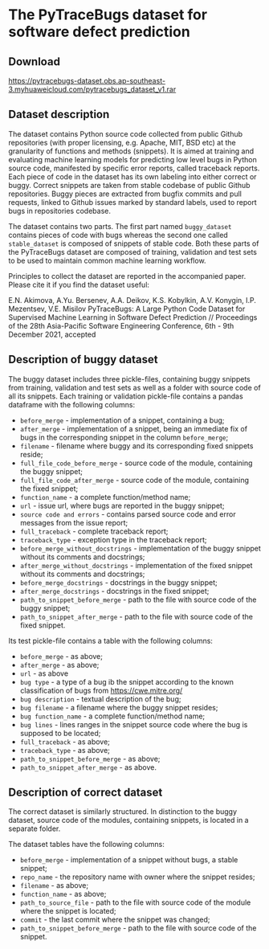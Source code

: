 # The PyTraceBugs dataset for software defect prediction

## Download

https://pytracebugs-dataset.obs.ap-southeast-3.myhuaweicloud.com/pytracebugs_dataset_v1.rar

## Dataset description

The dataset contains Python source code collected from public Github repositories (with proper licensing, e.g. Apache, MIT, BSD etc) at the granularity of functions and methods (snippets).
It is aimed at training and evaluating machine learning models for predicting low level bugs in Python source code,
manifested by specific error reports, called traceback reports. Each piece of code in the dataset has its own labeling into either correct or buggy.
Correct snippets are taken from stable codebase of public Github repositories. Buggy pieces are extracted from bugfix commits and pull requests,
linked to Github issues marked by standard labels, used to report bugs in repositories codebase. 

The dataset contains two parts. The first part named `buggy_dataset` contains pieces of
code with bugs whereas the second one called `stable_dataset` is composed of snippets of stable code.
Both these parts of the PyTraceBugs dataset are composed of training, validation and test sets 
to be used to maintain common machine learning workflow.

Principles to collect the dataset are reported in the accompanied paper. Please cite it if you find the dataset useful:

E.N. Akimova, A.Yu. Bersenev, A.A. Deikov, K.S. Kobylkin, A.V. Konygin, I.P. Mezentsev, V.E. Misilov 
PyTraceBugs: A Large Python Code Dataset for Supervised Machine Learning in Software Defect Prediction // Proceedings of the 28th Asia-Pacific Software Engineering Conference, 6th - 9th December 2021, accepted


## Description of buggy dataset

The buggy dataset includes three pickle-files, containing buggy snippets from training, validation and test sets as well as 
a folder with source code of all its snippets. Each training or validation pickle-file contains a pandas dataframe with the following columns:
* `before_merge` - implementation of a snippet, containing a bug;
* `after_merge` - implementation of a snippet, being an immediate fix of bugs in the corresponding snippet in the column `before_merge`;
* `filename` - filename where buggy and its corresponding fixed snippets reside;
* `full_file_code_before_merge` - source code of the module, containing the buggy snippet;
* `full_file_code_after_merge` - source code of the module, containing the fixed snippet;
* `function_name` - a complete function/method name;
* `url` - issue url, where bugs are reported in the buggy snippet;
* `source code and errors` - contains parsed source code and error messages from the issue report; 
* `full_traceback` - complete traceback report;
* `traceback_type` - exception type in the traceback report;
* `before_merge_without_docstrings` - implementation of the buggy snippet without its comments and docstrings;
* `after_merge_without_docstrings` - implementation of the fixed snippet without its comments and docstrings;
* `before_merge_docstrings` - docstrings in the buggy snippet;
* `after_merge_docstrings` - docstrings in the fixed snippet;
* `path_to_snippet_before_merge` - path to the file with source code of the buggy snippet; 
* `path_to_snippet_after_merge` - path to the file with source code of the fixed snippet.

Its test pickle-file contains a table with the following columns:
* `before_merge` - as above;
* `after_merge` - as above; 
* `url` - as above 
* `bug type` - a type of a bug ib the snippet according to the known classification of bugs from https://cwe.mitre.org/ 
* `bug description` - textual description of the bug;
* `bug filename` - a filename where the buggy snippet resides;
* `bug function_name` - a complete function/method name;
* `bug lines` - lines ranges in the snippet source code where the bug is supposed to be located;
* `full_traceback` - as above;
* `traceback_type` - as above;
* `path_to_snippet_before_merge` - as above;
* `path_to_snippet_after_merge` - as above.

## Description of correct dataset

The correct dataset is similarly structured. In distinction to the buggy dataset, source code of the modules, containing snippets, is located
in a separate folder.

The dataset tables have the following columns:
* `before_merge` - implementation of a snippet without bugs, a stable snippet;
* `repo_name` - the repository name with owner where the snippet resides;
* `filename` - as above; 
* `function_name` - as above;
* `path_to_source_file` - path to the file with source code of the module where the snippet is located; 
* `commit` - the last commit where the snippet was changed; 
* `path_to_snippet_before_merge` - path to the file with source code of the snippet.
